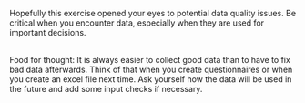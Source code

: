 Hopefully this exercise opened your eyes to potential data quality issues. Be critical when you encounter data, especially when they are used for important decisions.<br><br>

Food for thought: It is always easier to collect good data than to have to fix bad data afterwards. Think of that when you create questionnaires or when you create an excel file next time. Ask yourself how the data will be used in the future and add some input checks if necessary.